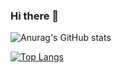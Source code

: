 ### Hi there 👋

<!--
**Cahitisleyen/cahitisleyen** is a ✨ _special_ ✨ repository because its `README.md` (this file) appears on your GitHub profile.

Here are some ideas to get you started:

🔭 I’m currently working on Data Science & Data Engineer & Big Data
🌱 I’m currently learning NoSQL Database
- 👯 I’m looking to collaborate on ...
- 🤔 I’m looking for help with ...
- 💬 Ask me about ...
- 📫 How to reach me: ...
- 😄 Pronouns: ...
- ⚡ Fun fact: ...
-->

![Anurag's GitHub stats](https://github-readme-stats.vercel.app/api?username=cahitisleyen&show_icons=true&theme=radical)

[![Top Langs](https://github-readme-stats.vercel.app/api/top-langs/?username=cahitisleyen&langs_count=8)](https://github.com/cahitisleyen/github-readme-stats)



